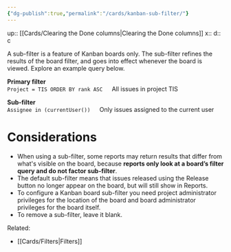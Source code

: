 ```yaml
---
{"dg-publish":true,"permalink":"/cards/kanban-sub-filter/"}
---
```


up:: [[Cards/Clearing the Done columns\|Clearing the Done columns]] 
x:: 
d:: c

A sub-filter is a feature of Kanban boards only. The sub-filter refines the results of the board filter, and goes into effect whenever the board is viewed. Explore an example query below.

**Primary filter**  
`Project = TIS ORDER BY rank ASC  
`All issues in project TIS

**Sub-filter**  
`Assignee in (currentUser())  
`Only issues assigned to the current user

# Considerations 

- When using a sub-filter, some reports may return results that differ from what's visible on the board, because **reports only look at a board’s filter query and do not factor sub-filter**.
- The default sub-filter means that issues released using the Release button no longer appear on the board, but will still show in Reports.
- To configure a Kanban board sub-filter you need project administrator privileges for the location of the board and board administrator privileges for the board itself.
- To remove a sub-filter, leave it blank.

Related:
- [[Cards/Filters\|Filters]] 